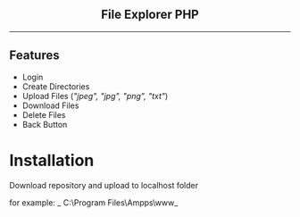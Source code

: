 ## <center>File Explorer PHP</center>

---

## Features

- Login
- Create Directories
- Upload Files (_"jpeg", "jpg", "png", "txt"_)
- Download Files
- Delete Files
- Back Button

# Installation

Download repository and upload to localhost folder

for example: _ C:\Program Files\Ampps\www_

